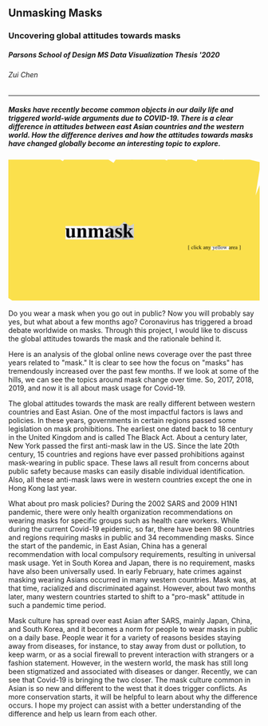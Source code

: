 ## Unmasking Masks  
### Uncovering global attitudes towards masks
##### Parsons School of Design MS Data Visualization Thesis '2020
###### Zui Chen
-------------
##### Masks have recently become common objects in our daily life and triggered world-wide arguments due to COVID-19.  There is a clear difference in attitudes between east Asian countries and the western world. How the difference derives and how the attitudes towards masks have changed globally become an interesting topic to explore.
![](./preview.png)

Do you wear a mask when you go out in public? Now you will probably say yes, but what about a few months ago? Coronavirus has triggered a broad debate worldwide on masks. Through this project, I would like to discuss the global attitudes towards the mask and the rationale behind it.

Here is an analysis of the global online news coverage over the past three years related to "mask."  It is clear to see how the focus on "masks" has tremendously increased over the past few months. If we look at some of the hills, we can see the topics around mask change over time. So, 2017, 2018, 2019, and now it is all about mask usage for Covid-19.

The global attitudes towards the mask are really different between western countries and East Asian.  One of the most impactful factors is laws and policies.  In these years, governments in certain regions passed some legislation on mask prohibitions. The earliest one dated back to 18  century in the United Kingdom and is called The Black Act.  About a century later, New York passed the first anti-mask law in the US. Since the late 20th century, 15 countries and regions have ever passed prohibitions against mask-wearing in public space. These laws all result from concerns about public safety because masks can easily disable individual identification. Also, all these anti-mask laws were in western countries except the one in Hong Kong last year.

What about pro mask policies? During the 2002 SARS and 2009 H1N1 pandemic, there were only health organization recommendations on wearing masks for specific groups such as health care workers. While during the current Covid-19 epidemic, so far, there have been 98 countries and regions requiring masks in public and 34 recommending masks. Since the start of the pandemic, in East Asian, China has a general recommendation with local compulsory requirements, resulting in universal mask usage. Yet in South Korea and Japan, there is no requirement, masks have also been universally used. In early February, hate crimes against masking wearing Asians occurred in many western countries. Mask was, at that time, racialized and discriminated against. However, about two months later,
many western countries started to shift to a "pro-mask" attitude in such a pandemic time period.

Mask culture has spread over east Asian after SARS, mainly Japan, China, and South Korea, and it becomes a norm for people to wear masks in public on a daily base. People wear it for a variety of reasons besides staying away from diseases, for instance, to stay away from dust or pollution, to keep warm, or as a social firewall to prevent interaction with strangers or a fashion statement. However, in the western world, the mask has still long been stigmatized and associated with diseases or danger. Recently, we can see that Covid-19 is bringing the two closer. The mask culture common in Asian is so new and different to the west that it does trigger conflicts. As more conservation starts, it will be helpful to learn about why the difference occurs. I hope my project can assist with a better understanding of the difference and help us learn from each other.

